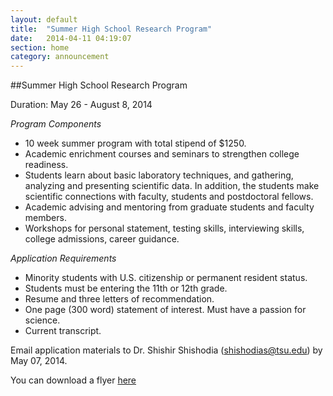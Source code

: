 ```yaml
---
layout: default
title:  "Summer High School Research Program"
date:   2014-04-11 04:19:07
section: home
category: announcement
---
```


##Summer High School Research Program

Duration: May 26 - August 8, 2014

*Program Components*

- 10 week summer program with total stipend of $1250.
- Academic enrichment courses and seminars to strengthen college readiness.
- Students learn about basic laboratory techniques, and gathering, analyzing and presenting scientific data. In addition, the students make scientific connections with faculty, students and postdoctoral fellows.
- Academic advising and mentoring from graduate students and faculty members.
- Workshops for personal statement, testing skills, interviewing skills, college admissions, career guidance.


*Application Requirements*

- Minority students with U.S. citizenship or permanent resident status.
- Students must be entering the 11th or 12th grade.
- Resume and three letters of recommendation.
- One page (300 word) statement of interest. Must have a passion for science.
- Current transcript.



Email application materials to Dr. Shishir Shishodia 
(<shishodias@tsu.edu>) by May 07, 2014. 

You can download a flyer [here](/documents/SHSRP.pdf)


